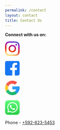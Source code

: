 ```yaml
---
permalink: /contact
layout: contact
title: Contact Us
---
```

**Connect with us on:** 

[![instagram](/images/upload/5296765_camera_instagram_instagram-logo_icon.png)](https://www.instagram.com/saffroncatering.gy/)

![](/images/upload/5365678_fb_facebook_facebook-logo_icon.png)

![](/images/upload/7123025_logo_google_g_icon.png)

![](/images/upload/5296520_bubble_chat_mobile_whatsapp_whatsapp-logo_icon.png)

Phone - [+592-623-5453](tel:+592-623-5453)
